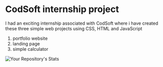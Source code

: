 # CodSoft internship project
I had an exciting internship associated with CodSoft where i have created these three simple web projects using CSS, HTML and JavaScript 

1. portfolio website
2. landing page
3. simple calculator
   

![Your Repository's Stats](https://github-readme-stats.vercel.app/api/top-langs/?username=Skam111&theme=blue-green)
